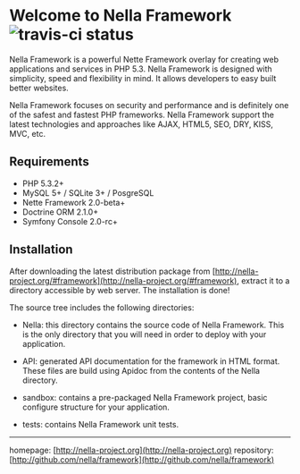 Welcome to Nella Framework ![travis-ci status](https://secure.travis-ci.org/nella/framework.png)
================================================================================================

Nella Framework is a powerful Nette Framework overlay for creating web applications and services in PHP 5.3. Nella Framework is designed with simplicity, speed and flexibility in mind. It allows developers to easy built better websites.

Nella Framework focuses on security and performance and is definitely one of the safest and fastest PHP frameworks. Nella  Framework support the latest technologies and approaches like AJAX, HTML5, SEO, DRY, KISS, MVC, etc.


Requirements
------------

- PHP 5.3.2+
- MySQL 5+ / SQLite 3+ / PosgreSQL
- Nette Framework 2.0-beta+
- Doctrine ORM 2.1.0+
- Symfony Console 2.0-rc+


Installation
------------

After downloading the latest distribution package from [http://nella-project.org/#framework](http://nella-project.org/#framework), extract it to a directory accessible by web server. The installation is done!

The source tree includes the following directories:

- Nella: this directory contains the source code of Nella Framework. This is the only directory that you will need in order to deploy with your application.

- API: generated API documentation for the framework in HTML format. These files are build using Apidoc from the contents of the Nella directory.

- sandbox: contains a pre-packaged Nella Framework project, basic configure structure for your application.

- tests: contains Nella Framework unit tests.


-----

homepage: [http://nella-project.org](http://nella-project.org)
repository: [http://github.com/nella/framework](http://github.com/nella/framework)
